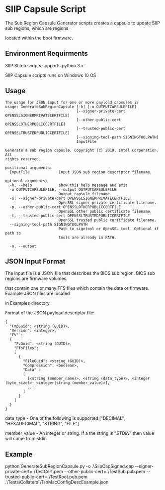 # SIIP Capsule Script

The Sub Region Capsule Generator scripts creates a capsule to update SIIP sub regions, which are regions

located within the boot firmware.

## Environment Requirments

SIIP Stitch scripts supports python 3.x.

SIIP Capsule scripts runs on Windows 10 OS


## Usage

```
The usage for JSON input for one or more payload capsules is
usage: GenerateSubRegionCapsule [-h] [-o OUTPUTCAPSULEFILE]
                                [--signer-private-cert OPENSSLSIGNERPRIVATECERTFILE]
                                [--other-public-cert OPENSSLOTHERPUBLICCERTFILE]
                                [--trusted-public-cert OPENSSLTRUSTEDPUBLICCERTFILE]
                                [--signing-tool-path SIGNINGTOOLPATH]
                                InputFile

Generate a sub region capsule. Copyright (c) 2019, Intel Corporation. All
rights reserved.

positional arguments:
  InputFile             Input JSON sub region descriptor filename.

optional arguments:
  -h, --help            show this help message and exit
  -o OUTPUTCAPSULEFILE, --output OUTPUTCAPSULEFILE
                        Output capsule filename.
  -s, --signer-private-cert OPENSSLSIGNERPRIVATECERTFILE
                        OpenSSL signer private certificate filename.
  -p, --other-public-cert OPENSSLOTHERPUBLICCERTFILE
                        OpenSSL other public certificate filename.
  -t, --trusted-public-cert OPENSSLTRUSTEDPUBLICCERTFILE
                        OpenSSL trusted public certificate filename.
  --signing-tool-path SIGNINGTOOLPATH
                        Path to signtool or OpenSSL tool. Optional if path to
                        tools are already in PATH.

  -o, --output
```

## JSON Input Format

The input file is a JSON file that describes the BIOS sub region. BIOS sub regions are firmware volumes

that contain one or many FFS files which contain the data or firmware. Example JSON files are located

in Examples directory.

Format of the JSON payload descriptor file:
```
{
  "FmpGuid": <string (GUID)>,
  "Version": <integer>,
  "FV" :
  {
    "FvGuid": <string (GUID)>,
    "FfsFiles":
    [
      {
        "FileGuid": <string (GUID)>,
        "Compression": <boolean>,
        "Data" :
        [
          [<string (member_name)>, <string (data_type)>, <integer (byte_size)>, <integer|string (member_value)>],
          ...
        ]
      }
    ]
  }
}
```

data_type - One of the following is supported ["DECIMAL", "HEXADECIMAL", "STRING", "FILE"]

member_value - An integer or string. If a the string is "_STDIN_" then value will come from stdin

## Example

python GenerateSubRegionCapsule.py  -o .\SiipCapSigned.cap --signer-private-cert=.\TestCert.pem --other-public-cert=.\TestSub.pub.pem --trusted-public-cert=.\TestRoot.pub.pem .\Tests\Collateral\TsnMacConfigDescExample.json